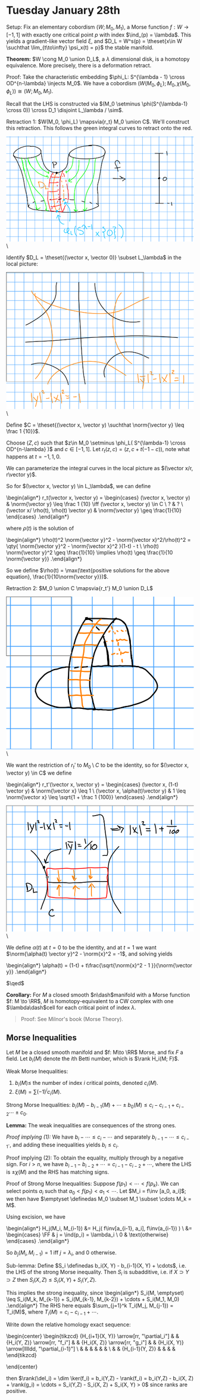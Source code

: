 # Tuesday January 28th

Setup:
Fix an elementary cobordism $(W; M_0, M_1)$, a Morse function $f: W\to [-1, 1]$ with exactly one critical point $p$ with index $\ind_(p) = \lambda$.
This yields a gradient-like vector field $\xi$, and $D_L = W^s(p) = \theset{x\in W \suchthat \lim_{t\to\infty} \psi_x(t) = p}$ the stable manifold.

**Theorem:**
$W \cong M_0 \union D_L$, a $\lambda$ dimensional disk, is a homotopy equivalence.
More precisely, there is a deformation retract.

Proof:
Take the characteristic embedding $\phi_L: S^{\lambda - 1} \cross OD^{n-\lambda} \injects M_0$.
We have a cobordism $(W(M_0, \phi_L); M_0, \chi(M_0, \phi_L)) \cong (W; M_0, M_1)$.

Recall that the LHS is constructed via $(M_0 \setminus \phi(S^{\lambda-1} \cross 0)) \cross D_1 \disjoint L_\lambda / \sim$.

Retraction 1:
$W(M_0, \phi_L) \mapsvia{r_t} M_0 \union C$.
We'll construct this retraction.
This follows the green integral curves to retract onto the red.

![Image](figures/2020-01-28-11:19.png)\

Identify $D_L = \theset{(\vector x, \vector 0)} \subset L_\lambda$ in the local picture:

![Image](figures/2020-01-28-11:17.png)\

Define $C = \theset{(\vector x, \vector y) \suchthat \norm{\vector y} \leq \frac 1 {10}}$.

Choose $(Z, c)$ such that $z\in M_0 \setminus \phi_L( S^{\lambda-1} \cross OD^{n-\lambda}  )$ and $c\in [-1, 1]$.
Let $r_t(z, c) = (z, c + t(-1-c))$, note what happens at $t=-1, 1, 0$.

We can parameterize the integral curves in the local picture as $(\vector x/r, r\vector y)$.

So for $(\vector x, \vector y) \in L_\lambda$, we can define


\begin{align*}
r_t(\vector x, \vector y) =
\begin{cases}
(\vector x, \vector y) & \norm{\vector y} \leq \frac 1 {10} \iff (\vector x, \vector y) \in C \\
? & ? \\
(\vector x/ \rho(t), \rho(t) \vector y) & \norm{\vector y} \geq \frac{1}{10}
\end{cases}
.\end{align*}

where $\rho(t)$ is the solution of

\begin{align*}
\rho(t)^2 \norm{\vector y}^2 - \norm{\vector x}^2/\rho(t)^2 = \qty{ \norm{\vector y}^2 - \norm{\vector x}^2  }(1-t) - t \\
\rho(t) \norm{\vector y}^2 \geq \frac{1}{10} \implies \rho(t) \geq \frac{1}{10 \norm{\vector y}}
.\end{align*}

So we define $\rho(t) = \max(\text{positive solutions for the above equation}, \frac{1}{10\norm{\vector y}})$.

Retraction 2:
$M_0 \union C \mapsvia{r_t'} M_0 \union D_L$

![Image](figures/2020-01-28-11:33.png)\

We want the restriction of $r_t'$ to $M_0\setminus C$ to be the identity, so for $(\vector x, \vector y) \in C$ we define

\begin{align*}
r_t'(\vector x, \vector y) =
\begin{cases}
(\vector x, (1-t) \vector y) & \norm{\vector x} \leq 1 \\
(\vector x, \alpha(t)\vector y) & 1 \leq \norm{\vector x} \leq \sqrt{1 + \frac 1 {100}}
\end{cases}
.\end{align*}

![Image](figures/2020-01-28-11:37.png)\

We define $\alpha(t)$ at $t=0$ to be the identity, and at $t=1$ we want $\norm{\alpha(t) \vector y}^2 - \norm{x}^2 = -1$, and solving yields

\begin{align*}
\alpha(t) = (1-t) + t\frac{\sqrt{\norm{x}^2 - 1 }}{\norm{\vector y}}
.\end{align*}

$\qed$

**Corollary:**
For $M$ a closed smooth $n\dash$manifold with a Morse function $f: M \to \RR$, $M$ is homotopy-equivalent to a CW complex with one $\lambda\dash$cell for each critical point of index $\lambda$.

> Proof: See Milnor's book (Morse Theory).

## Morse Inequalities

Let $M$ be a closed smooth manifold and $f: M\to \RR$ Morse, and fix $F$ a field.
Let $b_i(M)$ denote the $i$th Betti number, which is $\rank H_i(M; F)$.

Weak Morse Inequalities:

1. $b_i(M) \leq$ the number of index $i$ critical points, denoted $c_i(M)$.
2. $\xi(M) = \sum (-1)^i c_i(M)$.

Strong Morse Inequalities:
$b_i(M) - b_{i-1}(M) + \cdots \pm b_0(M) \leq c_i - c_{i-1} + c_{i-2} \cdots \pm c_0$.

**Lemma:**
The weak inequalities are consequences of the strong ones.

*Proof implying (1):*
We have $b_i - \cdots \leq c_i - \cdots$ and separately $b_{i-1} - \cdots \leq c_{i-1} \cdot$, and adding these inequalities yields $b_i \leq c_i$.

Proof implying (2):
To obtain the equality, multiply through by a negative sign.
For $i> n$, we have $b_{i-1} - b_{i-2} + \cdots = c_{i-1} - c_{i-2} + \cdots$, where the LHS is $\pm \chi(M)$ and the RHS has matching signs.

Proof of Strong Morse Inequalities:
Suppose $f(p_1) < \cdots < f(p_k)$.
We can select points $a_i$ such that $a_0 < f(p_1) < a_1 < \cdots$.
Let $M_i = f\inv [a_0, a_i]$; we then have $\emptyset \definedas M_0 \subset M_1 \subset \cdots M_k = M$.

Using excision, we have

\begin{align*}
H_j(M_i, M_{i-1})
&= H_j( f\inv[a_{i-1}, a_i], f\inv(a_{i-1}) ) \\
&=
\begin{cases}
\FF & j = \ind(p_i) = \lambda_i \\
0 & \text{otherwise}
\end{cases}
.\end{align*}

So $b_j(M_{i}, M_{i-1}) = 1$ iff $j = \lambda_i$, and 0 otherwise.

Sub-lemma:
Define $S_i \definedas b_i(X, Y) - b_{i-1}(X, Y) + \cdots$, i.e. the LHS of the strong Morse inequality.
Then $S_i$ is subadditive, i.e. if $X \supset Y \supset Z$ then $S_i(X, Z) \leq S_i(X, Y) + S_i(Y, Z)$.

This implies the strong inequality, since
\begin{align*}
S_i(M, \emptyset) \leq S_i(M_k, M_{k-1}) + S_i(M_{k-1}, M_{k-2}) + \cdots + S_i(M_1, M_0)
.\end{align*}
The RHS here equals $\sum_{j=1}^k T_i(M_j, M_{j-1}) = T_i(M)$, where $T_i(M) = c_i - c_{i-1} + \cdots$.

Write down the relative homology exact sequence:

\begin{center}
\begin{tikzcd}
{H_{i+1}(X, Y)} \arrow[rr, "\partial_i"] &  & {H_i(Y, Z)} \arrow[rr, "f_i"] &  & {H_i(X, Z)} \arrow[rr, "g_i"] &  & {H_i(X, Y)} \arrow[lllldd, "\partial_{i-1}"] \\
&  &                               &  &                               &  &                                              \\
&  & {H_{i-1}(Y, Z)}               &  &                               &  &
\end{tikzcd}

\end{center}

then $\rank(\del_i) = \dim \ker(f_i) = b_i(Y,Z) - \rank(f_i) = b_i(Y,Z) - b_i(X, Z) + \rank(g_i) = \cdots = S_i(Y,Z) - S_i(X, Z) + S_i(X, Y) > 0$ since ranks are positive.

